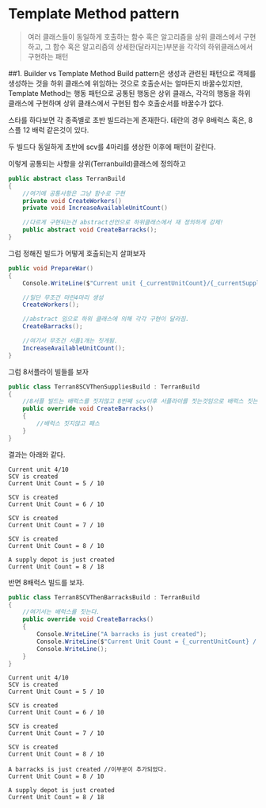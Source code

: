 # Template Method pattern
> 여러 클래스들이 동일하게 호출하는 함수 혹은 알고리즘을 상위 클래스에서 구현하고, 그 함수 혹은 알고리즘의 상세한(달라지는)부분을 각각의 하위클래스에서 구현하는 패턴

##1. Builder vs Template Method
Build pattern은 생성과 관련된 패턴으로 객체를 생성하는 것을 하위 클래스에 위임하는 것으로 호출순서는 얼마든지 바꿀수있지만, Template Method는 행동 패턴으로 공통된 행동은 상위 클래스, 각각의 행동을 하위 클래스에 구현하며 상위 클래스에서 구현된 함수 호출순서를 바꿀수가 없다.

스타를 하다보면 각 종족별로 초반 빌드라는게 존재한다. 테란의 경우 8배럭스 혹은, 8스플 12 배럭 같은것이 있다.

두 빌드다 동일하게 초반에 scv를 4마리를 생상한 이후에 패턴이 갈린다.

이렇게 공통되는 사항을 상위(Terranbuild)클래스에 정의하고
```cs
public abstract class TerranBuild
{
	//여기에 공통사항은 그냥 함수로 구현
    private void CreateWorkers()
    private void IncreaseAvailableUnitCount()

    //다르게 구현되는건 abstract선언으로 하위클래스에서 재 정의하게 강제!
    public abstract void CreateBarracks();
}
```
그럼 정해진 빌드가 어떻게 호출되는지 살펴보자

```cs
public void PrepareWar()
{
    Console.WriteLine($"Current unit {_currentUnitCount}/{_currentSupplyBlock}");

	//일단 무조건 마린4마리 생성
	CreateWorkers();

    //abstract 임으로 하위 클래스에 의해 각각 구현이 달라짐.
    CreateBarracks();

	//여기서 무조건 서플1개는 짓게됨.
    IncreaseAvailableUnitCount();
}
```

그럼 8서플라이 빌들를 보자
```cs
public class Terran8SCVThenSuppliesBuild : TerranBuild
{
	//8서플 빌드는 배럭스를 짓지않고 8번째 scv이후 서플라이를 짓는것임으로 배럭스 짓는 함수를 그냥 아무것도 하지않고 넘기면된다.
    public override void CreateBarracks()
    {
        //배럭스 짓지않고 패스
    }
}
```
결과는 아래와 같다.
```
Current unit 4/10
SCV is created
Current Unit Count = 5 / 10

SCV is created
Current Unit Count = 6 / 10

SCV is created
Current Unit Count = 7 / 10

SCV is created
Current Unit Count = 8 / 10

A supply depot is just created
Current Unit Count = 8 / 18
```

반면 8배럭스 빌드를 보자.
```cs
public class Terran8SCVThenBarracksBuild : TerranBuild
{
	//여기서는 배럭스를 짓는다.
    public override void CreateBarracks()
    {
        Console.WriteLine("A barracks is just created");
        Console.WriteLine($"Current Unit Count = {_currentUnitCount} / {_currentSupplyBlock}");
        Console.WriteLine();
    }
}
```
```
Current unit 4/10
SCV is created
Current Unit Count = 5 / 10

SCV is created
Current Unit Count = 6 / 10

SCV is created
Current Unit Count = 7 / 10

SCV is created
Current Unit Count = 8 / 10

A barracks is just created //이부분이 추가되었다.
Current Unit Count = 8 / 10

A supply depot is just created
Current Unit Count = 8 / 18
```